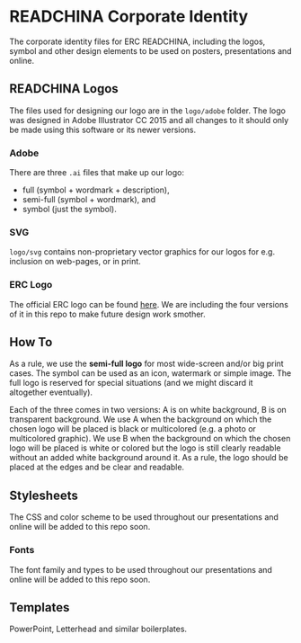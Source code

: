 # READCHINA Corporate Identity
The corporate identity files for ERC READCHINA, including the logos, symbol and other design elements to be used on posters, presentations and online.  

## READCHINA Logos
The files used for designing our logo are in the `logo/adobe` folder. The logo was designed in Adobe Illustrator CC 2015 and all changes to it should only be made using this software or its newer versions.

### Adobe
There are three `.ai` files that make up our logo:
-   full (symbol + wordmark + description),
-   semi-full (symbol + wordmark), and
-   symbol (just the symbol).

### SVG
`logo/svg` contains non-proprietary vector graphics for our logos for e.g. inclusion on web-pages, or in print.           

### ERC Logo
The official ERC logo can be found [here](https://erc.europa.eu/managing-your-project/communicating-your-research). We are including the four versions of it in this repo to make future design work smother.

## How To
As a rule, we use the **semi-full logo** for most wide-screen and/or big print cases. The symbol can be used as an icon, watermark or simple image. The full logo is reserved for special situations (and we might discard it altogether eventually).

Each of the three comes in two versions: A is on white background, B is on transparent background. We use A when the background on which the chosen logo will be placed is black or multicolored (e.g. a photo or multicolored graphic). We use B when the background on which the chosen logo will be placed is white or colored but the logo is still clearly readable without an added white background around it. As a rule, the logo should be placed at the edges and be clear and readable.

## Stylesheets
The CSS and color scheme to be used throughout our presentations and online will be added to this repo soon.

### Fonts
The font family and types to be used throughout our presentations and online will be added to this repo soon.

## Templates
PowerPoint, Letterhead and similar boilerplates.
